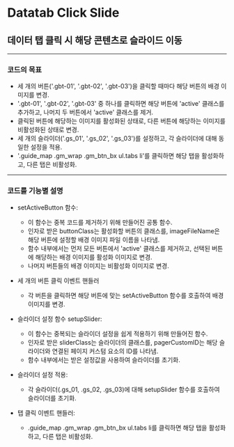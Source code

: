 # Datatab Click Slide

## 데이터 탭 클릭 시 해당 콘텐츠로 슬라이드 이동

---

### 코드의 목표

- 세 개의 버튼('.gbt-01', '.gbt-02', '.gbt-03')을 클릭할 때마다 해당 버튼의 배경 이미지를 변경.
- '.gbt-01', '.gbt-02', '.gbt-03' 중 하나를 클릭하면 해당 버튼에 'active' 클래스를 추가하고, 나머지 두 버튼에서 'active' 클래스를 제거.
- 클릭된 버튼에 해당하는 이미지를 활성화된 상태로, 다른 버튼에 해당하는 이미지를 비활성화된 상태로 변경.
- 세 개의 슬라이더('.gs_01', '.gs_02', '.gs_03')를 설정하고, 각 슬라이더에 대해 동일한 설정을 적용.
- '.guide_map .gm_wrap .gm_btn_bx ul.tabs li'를 클릭하면 해당 탭을 활성화하고, 다른 탭은 비활성화.

---
### 코드를 기능별 설명

- setActiveButton 함수:

    - 이 함수는 중복 코드를 제거하기 위해 만들어진 공통 함수.
    - 인자로 받은 buttonClass는 활성화할 버튼의 클래스를, imageFileName은 해당 버튼에 설정할 배경 이미지 파일 이름을 나타냄.
    - 함수 내부에서는 먼저 모든 버튼에서 'active' 클래스를 제거하고, 선택된 버튼에 해당하는 배경 이미지를 활성화 이미지로 변경.
    - 나머지 버튼들의 배경 이미지는 비활성화 이미지로 변경.

- 세 개의 버튼 클릭 이벤트 핸들러
    - 각 버튼을 클릭하면 해당 버튼에 맞는 setActiveButton 함수를 호출하여 배경 이미지를 변경.

- 슬라이더 설정 함수 setupSlider:

    - 이 함수는 중복되는 슬라이더 설정을 쉽게 적용하기 위해 만들어진 함수.
    - 인자로 받은 sliderClass는 슬라이더의 클래스를, pagerCustomID는 해당 슬라이더와 연결된 페이지 커스텀 요소의 ID를 나타냄.
    - 함수 내부에서는 받은 설정값을 사용하여 슬라이더를 초기화.

- 슬라이더 설정 적용:

    - 각 슬라이더(.gs_01, .gs_02, .gs_03)에 대해 setupSlider 함수를 호출하여 슬라이더를 초기화.

- 탭 클릭 이벤트 핸들러:
    - .guide_map .gm_wrap .gm_btn_bx ul.tabs li를 클릭하면 해당 탭을 활성화하고, 다른 탭은 비활성화.
